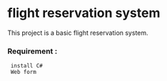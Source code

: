 # flight reservation system

  This project is a basic flight reservation system.

  
### Requirement :
```
 install C#
 Web form
```